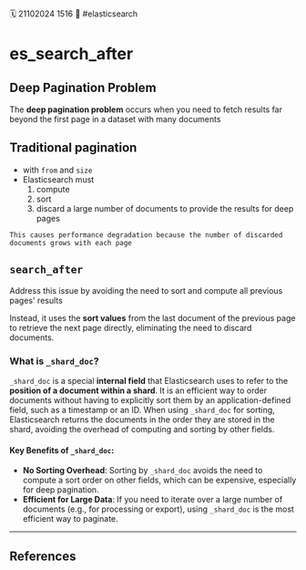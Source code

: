 🗓️ 21102024 1516
📎 #elasticsearch 

# es_search_after

## Deep Pagination Problem

The **deep pagination problem** occurs when you need to fetch results far beyond the first page in a dataset with many documents

##  Traditional pagination 
- with `from` and `size`
- Elasticsearch must 
	1. compute
	2. sort
	3. discard a large number of documents to provide the results for deep pages 

```ad-warning
This causes performance degradation because the number of discarded documents grows with each page
```

## `search_after`

Address this issue by avoiding the need to sort and compute all previous pages' results

Instead, it uses the **sort values** from the last document of the previous page to retrieve the next page directly, eliminating the need to discard documents.

### What is `_shard_doc`?

`_shard_doc` is a special **internal field** that Elasticsearch uses to refer to the **position of a document within a shard**. It is an efficient way to order documents without having to explicitly sort them by an application-defined field, such as a timestamp or an ID. When using `_shard_doc` for sorting, Elasticsearch returns the documents in the order they are stored in the shard, avoiding the overhead of computing and sorting by other fields.

#### Key Benefits of `_shard_doc`:

- **No Sorting Overhead**: Sorting by `_shard_doc` avoids the need to compute a sort order on other fields, which can be expensive, especially for deep pagination.
- **Efficient for Large Data**: If you need to iterate over a large number of documents (e.g., for processing or export), using `_shard_doc` is the most efficient way to paginate.

---

## References
